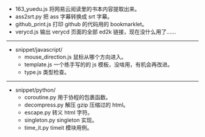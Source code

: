 + 163_yuedu.js 将网易云阅读里的书本内容提取出来。
+ ass2srt.py 把 ass 字幕转换成 srt 字幕。
+ github_print.js 打印 github 的代码用的 bookmarklet。
+ verycd.js 输出 verycd 页面的全部 ed2k 链接，现在没什么用了……

------

+ snippet/javascript/
    - mouse_direction.js 鼠标从哪个方向进入。
    - template.js 一个练手写的的 js 模板，没啥用，有机会再改进。
    - type.js 类型检查。

------

+ snippet/python/
    - coroutine.py 用于协程的包裹函数。
    - decompress.py 解压 gzip 压缩过的 html。
    - escape.py 转义 html 字符。
    - singleton.py singleton 实现。
    - time_it.py timeit 模块用例。
